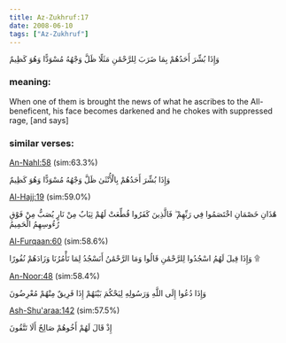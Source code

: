 ```yaml
---
title: Az-Zukhruf:17
date: 2008-06-10
tags: ["Az-Zukhruf"]
---
```

وَإِذَا بُشِّرَ أَحَدُهُمْ بِمَا ضَرَبَ لِلرَّحْمَٰنِ مَثَلًا ظَلَّ وَجْهُهُ مُسْوَدًّا وَهُوَ كَظِيمٌ
### meaning: 
When one of them is brought the news of what he ascribes to the All-beneficent, his face becomes darkened and he chokes with suppressed rage, [and says]
### similar verses: 

[An-Nahl:58](/16/58) (sim:63.3%)

وَإِذَا بُشِّرَ أَحَدُهُمْ بِالْأُنْثَىٰ ظَلَّ وَجْهُهُ مُسْوَدًّا وَهُوَ كَظِيمٌ

[Al-Hajj:19](/22/19) (sim:59.0%)

هَٰذَانِ خَصْمَانِ اخْتَصَمُوا فِي رَبِّهِمْ ۖ فَالَّذِينَ كَفَرُوا قُطِّعَتْ لَهُمْ ثِيَابٌ مِنْ نَارٍ يُصَبُّ مِنْ فَوْقِ رُءُوسِهِمُ الْحَمِيمُ

[Al-Furqaan:60](/25/60) (sim:58.6%)

وَإِذَا قِيلَ لَهُمُ اسْجُدُوا لِلرَّحْمَٰنِ قَالُوا وَمَا الرَّحْمَٰنُ أَنَسْجُدُ لِمَا تَأْمُرُنَا وَزَادَهُمْ نُفُورًا ۩

[An-Noor:48](/24/48) (sim:58.4%)

وَإِذَا دُعُوا إِلَى اللَّهِ وَرَسُولِهِ لِيَحْكُمَ بَيْنَهُمْ إِذَا فَرِيقٌ مِنْهُمْ مُعْرِضُونَ

[Ash-Shu'araa:142](/26/142) (sim:57.5%)

إِذْ قَالَ لَهُمْ أَخُوهُمْ صَالِحٌ أَلَا تَتَّقُونَ
